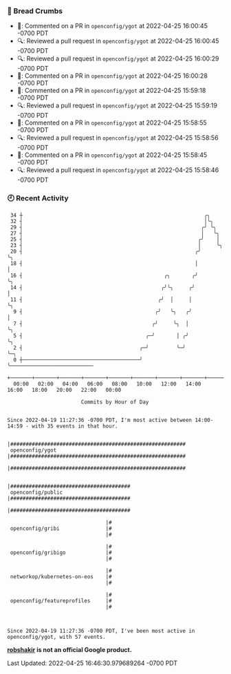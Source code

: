### 🍞 Bread Crumbs

 * 💬: Commented on a PR in  `openconfig/ygot` at 2022-04-25 16:00:45 -0700 PDT
 * 🔍: Reviewed a pull request in  `openconfig/ygot` at 2022-04-25 16:00:45 -0700 PDT
 * 🔍: Reviewed a pull request in  `openconfig/ygot` at 2022-04-25 16:00:29 -0700 PDT
 * 💬: Commented on a PR in  `openconfig/ygot` at 2022-04-25 16:00:28 -0700 PDT
 * 💬: Commented on a PR in  `openconfig/ygot` at 2022-04-25 15:59:18 -0700 PDT
 * 🔍: Reviewed a pull request in  `openconfig/ygot` at 2022-04-25 15:59:19 -0700 PDT
 * 💬: Commented on a PR in  `openconfig/ygot` at 2022-04-25 15:58:55 -0700 PDT
 * 🔍: Reviewed a pull request in  `openconfig/ygot` at 2022-04-25 15:58:56 -0700 PDT
 * 💬: Commented on a PR in  `openconfig/ygot` at 2022-04-25 15:58:45 -0700 PDT
 * 🔍: Reviewed a pull request in  `openconfig/ygot` at 2022-04-25 15:58:46 -0700 PDT

### 🕘 Recent Activity
```
 34 ┼                                                           ╭╮
 32 ┤                                                           │╰╮
 29 ┤                                                          ╭╯ ╰╮
 27 ┤                                                          │   ╰╮
 25 ┤                                                         ╭╯    │
 23 ┤                                                         │     ╰╮
 20 ┤                                                        ╭╯      ╰╮
 18 ┤                                                        │        │
 16 ┤                                              ╭╮       ╭╯        ╰╮
 14 ┤                                             ╭╯╰╮     ╭╯          │
 11 ┤                                            ╭╯  │     │           ╰╮
  9 ┤                                           ╭╯   ╰╮   ╭╯            │
  7 ┤                                          ╭╯     ╰╮  │             ╰╮
  5 ┤                                        ╭─╯       │ ╭╯              ╰╮
  2 ┤                                      ╭─╯         ╰─╯                ╰─╮
  0 ┼──────────────────────────────────────╯                                ╰───────────────────────────
    +───────+───────+───────+───────+───────+───────+───────+───────+───────+───────+───────+───────+────
  00:00   02:00   04:00   06:00   08:00   10:00   12:00   14:00   16:00   18:00   20:00   22:00   00:00   

						Commits by Hour of Day


Since 2022-04-19 11:27:36 -0700 PDT, I'm most active between 14:00-14:59 - with 35 events in that hour.

```



```
                                |#########################################################
 openconfig/ygot                |#########################################################
                                |#########################################################

                                |#######################################
 openconfig/public              |#######################################
                                |#######################################

                                |#
 openconfig/gribi               |#
                                |#

                                |#
 openconfig/gribigo             |#
                                |#

                                |#
 networkop/kubernetes-on-eos    |#
                                |#

                                |#
 openconfig/featureprofiles     |#
                                |#



Since 2022-04-19 11:27:36 -0700 PDT, I've been most active in openconfig/ygot, with 57 events.

```
**[robshakir](mailto:robjs@google.com) is not an official Google product.**  


Last Updated: 2022-04-25 16:46:30.979689264 -0700 PDT
